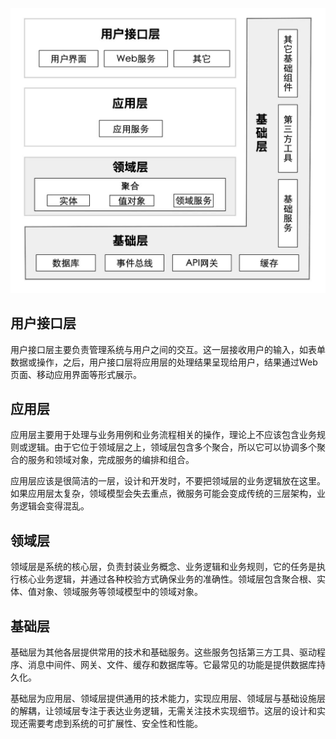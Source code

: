 ![图片](https://raw.githubusercontent.com/sameal153/PicturePool/master/PicturePool/laptop202405061621677.jpeg)

## 用户接口层

用户接口层主要负责管理系统与用户之间的交互。这一层接收用户的输入，如表单数据或操作，之后，用户接口层将应用层的处理结果呈现给用户，结果通过Web页面、移动应用界面等形式展示。

## 应用层

应用层主要用于处理与业务用例和业务流程相关的操作，理论上不应该包含业务规则或逻辑。由于它位于领域层之上，领域层包含多个聚合，所以它可以协调多个聚合的服务和领域对象，完成服务的编排和组合。

应用层应该是很简洁的一层，设计和开发时，不要把领域层的业务逻辑放在这里。如果应用层太复杂，领域模型会失去重点，微服务可能会变成传统的三层架构，业务逻辑会变得混乱。

## 领域层

领域层是系统的核心层，负责封装业务概念、业务逻辑和业务规则，它的任务是执行核心业务逻辑，并通过各种校验方式确保业务的准确性。领域层包含聚合根、实体、值对象、领域服务等领域模型中的领域对象。

## 基础层

基础层为其他各层提供常用的技术和基础服务。这些服务包括第三方工具、驱动程序、消息中间件、网关、文件、缓存和数据库等。它最常见的功能是提供数据库持久化。

基础层为应用层、领域层提供通用的技术能力，实现应用层、领域层与基础设施层的解耦，让领域层专注于表达业务逻辑，无需关注技术实现细节。这层的设计和实现还需要考虑到系统的可扩展性、安全性和性能。
